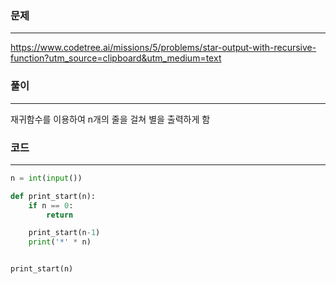 ### 문제

---

https://www.codetree.ai/missions/5/problems/star-output-with-recursive-function?utm_source=clipboard&utm_medium=text

### 풀이

---

재귀함수를 이용하여 n개의 줄을 걸쳐 별을 출력하게 함

### 코드

---

```python
n = int(input())

def print_start(n):
    if n == 0:
        return

    print_start(n-1)
    print('*' * n)


print_start(n)
```
